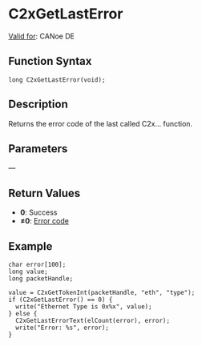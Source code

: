 # C2xGetLastError

[Valid for](../../../Shared/FeatureAvailability.md): CANoe DE

## Function Syntax

```plaintext
long C2xGetLastError(void);
```

## Description

Returns the error code of the last called C2x… function.

## Parameters

—

## Return Values

- **0**: Success
- **≠0**: [Error code](../CAPLfunctionsCar2xErrorCodes.md)

## Example

```plaintext
char error[100];
long value;
long packetHandle;

value = C2xGetTokenInt(packetHandle, "eth", "type");
if (C2xGetLastError() == 0) {
  write("Ethernet Type is 0x%x", value);
} else {
  C2xGetLastErrorText(elCount(error), error);
  write("Error: %s", error);
}
```

